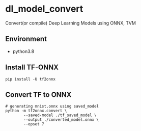 # dl_model_convert
Convert(or compile) Deep Learning Models using ONNX, TVM

## Environment
- python3.8

## Install TF-ONNX
```
pip install -U tf2onnx
```
## Convert TF to ONNX
```
# generating mnist.onnx using saved_model
python -m tf2onnx.convert \
        --saved-model ./tf_saved_model \
        --output ./converted_model.onnx \
        --opset 7
```
